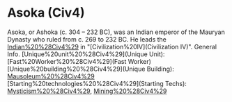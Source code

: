 # Asoka (Civ4)

Asoka, or Ashoka (c. 304 – 232 BC), was an Indian emperor of the Mauryan Dynasty who ruled from c. 269 to 232 BC. He leads the [Indian%20%28Civ4%29](Indians) in "[Civilization%20IV](Civilization IV)".
General Info.
[Unique%20unit%20%28Civ4%29](Unique Unit): [Fast%20Worker%20%28Civ4%29](Fast Worker)
[Unique%20building%20%28Civ4%29](Unique Building): [Mausoleum%20%28Civ4%29](Mausoleum)
[Starting%20technologies%20%28Civ4%29](Starting Techs): [Mysticism%20%28Civ4%29](Mysticism), [Mining%20%28Civ4%29](Mining)